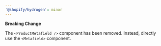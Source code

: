 ```yaml
---
'@shopify/hydrogen': minor
---
```


**Breaking Change**

The `<ProductMetafield />` component has been removed. Instead, directly use the `<Metafield>` component.
